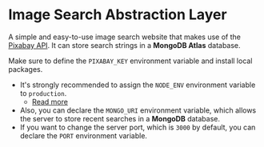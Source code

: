 # Image Search Abstraction Layer

A simple and easy-to-use image search website that makes use of the [Pixabay API](https://pixabay.com/api/docs/). It can store search strings in a **MongoDB Atlas** database.

Make sure to define the `PIXABAY_KEY` environment variable and install local packages.

- It's strongly recommended to assign the `NODE_ENV` environment variable to `production`.
  - [Read more](https://expressjs.com/en/advanced/best-practice-performance.html#set-node_env-to-production)
- Also, you can declare the `MONGO_URI` environment variable, which allows the server to store recent searches in a **MongoDB** database.
- If you want to change the server port, which is `3000` by default, you can declare the `PORT` environment variable.
